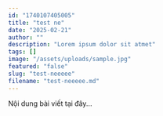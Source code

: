 ```yaml
---
id: "1740107405005"
title: "test ne"
date: "2025-02-21"
author: ""
description: "Lorem ipsum dolor sit atmet"
tags: []
image: "/assets/uploads/sample.jpg"
featured: "false"
slug: "test-neeeee"
filename: "test-neeeee.md"
---
```

Nội dung bài viết tại đây...